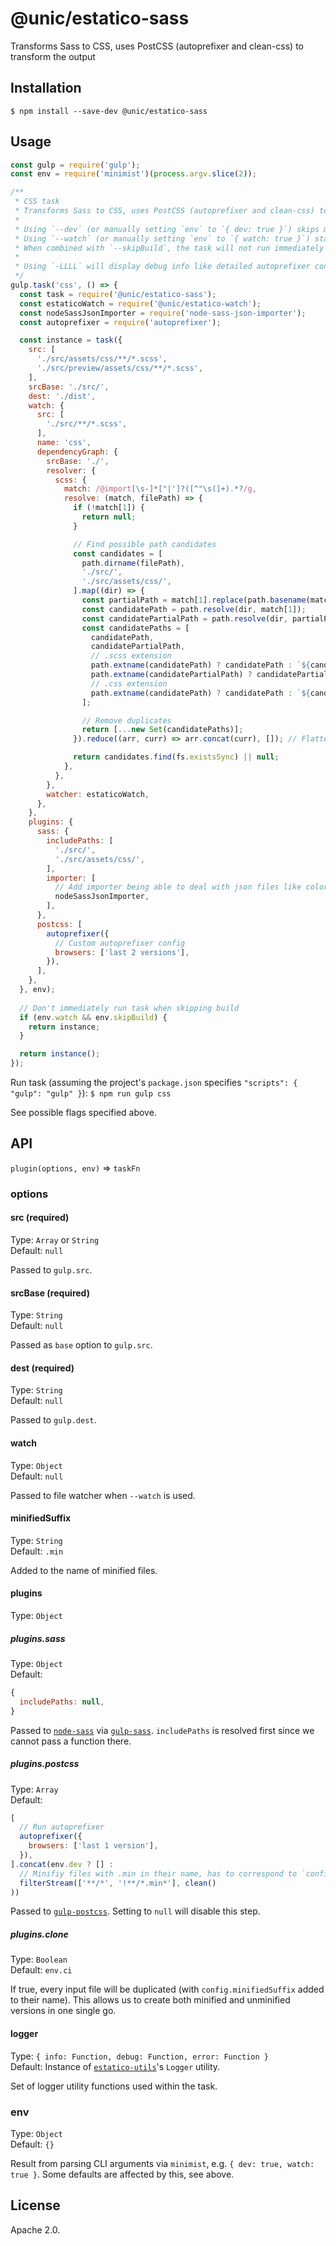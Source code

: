 # @unic/estatico-sass

Transforms Sass to CSS, uses PostCSS (autoprefixer and clean-css) to transform the output

## Installation

```
$ npm install --save-dev @unic/estatico-sass
```

## Usage

```js
const gulp = require('gulp');
const env = require('minimist')(process.argv.slice(2));

/**
 * CSS task
 * Transforms Sass to CSS, uses PostCSS (autoprefixer and clean-css) to transform the output
 *
 * Using `--dev` (or manually setting `env` to `{ dev: true }`) skips minification
 * Using `--watch` (or manually setting `env` to `{ watch: true }`) starts file watcher
 * When combined with `--skipBuild`, the task will not run immediately but only after changes
 *
 * Using `-LLLL` will display debug info like detailed autoprefixer configs
 */
gulp.task('css', () => {
  const task = require('@unic/estatico-sass');
  const estaticoWatch = require('@unic/estatico-watch');
  const nodeSassJsonImporter = require('node-sass-json-importer');
  const autoprefixer = require('autoprefixer');

  const instance = task({
    src: [
      './src/assets/css/**/*.scss',
      './src/preview/assets/css/**/*.scss',
    ],
    srcBase: './src/',
    dest: './dist',
    watch: {
      src: [
        './src/**/*.scss',
      ],
      name: 'css',
      dependencyGraph: {
        srcBase: './',
        resolver: {
          scss: {
            match: /@import[\s-]*["|']?([^"\s(]+).*?/g,
            resolve: (match, filePath) => {
              if (!match[1]) {
                return null;
              }

              // Find possible path candidates
              const candidates = [
                path.dirname(filePath),
                './src/',
                './src/assets/css/',
              ].map((dir) => {
                const partialPath = match[1].replace(path.basename(match[1]), `_${path.basename(match[1])}`);
                const candidatePath = path.resolve(dir, match[1]);
                const candidatePartialPath = path.resolve(dir, partialPath);
                const candidatePaths = [
                  candidatePath,
                  candidatePartialPath,
                  // .scss extension
                  path.extname(candidatePath) ? candidatePath : `${candidatePath}.scss`,
                  path.extname(candidatePartialPath) ? candidatePartialPath : `${candidatePartialPath}.scss`,
                  // .css extension
                  path.extname(candidatePath) ? candidatePath : `${candidatePath}.css`,
                ];

                // Remove duplicates
                return [...new Set(candidatePaths)];
              }).reduce((arr, curr) => arr.concat(curr), []); // Flatten

              return candidates.find(fs.existsSync) || null;
            },
          },
        },
        watcher: estaticoWatch,
      },
    },
    plugins: {
      sass: {
        includePaths: [
          './src/',
          './src/assets/css/',
        ],
        importer: [
          // Add importer being able to deal with json files like colors, e.g.
          nodeSassJsonImporter,
        ],
      },
      postcss: [
        autoprefixer({
          // Custom autoprefixer config
          browsers: ['last 2 versions'],
        }),
      ],
    },
  }, env);
  
  // Don't immediately run task when skipping build
  if (env.watch && env.skipBuild) {
    return instance;
  }

  return instance();
});
```

Run task (assuming the project's `package.json` specifies `"scripts": { "gulp": "gulp" }`):
`$ npm run gulp css`

See possible flags specified above.

## API

`plugin(options, env)` => `taskFn`

### options

#### src (required)

Type: `Array` or `String`<br>
Default: `null`

Passed to `gulp.src`.

#### srcBase (required)

Type: `String`<br>
Default: `null`

Passed as `base` option to `gulp.src`.

#### dest (required)

Type: `String`<br>
Default: `null`

Passed to `gulp.dest`.

#### watch

Type: `Object`<br>
Default: `null`

Passed to file watcher when `--watch` is used.

#### minifiedSuffix

Type: `String`<br>
Default: `.min`

Added to the name of minified files.

#### plugins

Type: `Object`

##### plugins.sass

Type: `Object`<br>
Default:
```js
{
  includePaths: null,
}
```

Passed to [`node-sass`](https://www.npmjs.com/package/node-sass) via [`gulp-sass`](https://www.npmjs.com/package/gulp-sass). `includePaths` is resolved first since we cannot pass a function there.

##### plugins.postcss

Type: `Array`<br>
Default:
```js
[
  // Run autoprefixer
  autoprefixer({
    browsers: ['last 1 version'],
  }),
].concat(env.dev ? [] : 
  // Minifiy files with .min in their name, has to correspond to `config.minifiedSuffix`
  filterStream(['**/*', '!**/*.min*'], clean()
))
```

Passed to [`gulp-postcss`](https://www.npmjs.com/package/gulp-postcss). Setting to `null` will disable this step.

##### plugins.clone

Type: `Boolean`<br>
Default: `env.ci`

If true, every input file will be duplicated (with `config.minifiedSuffix` added to their name). This allows us to create both minified and unminified versions in one single go.

#### logger

Type: `{ info: Function, debug: Function, error: Function }`<br>
Default: Instance of [`estatico-utils`](../estatico-utils)'s `Logger` utility.

Set of logger utility functions used within the task.

### env

Type: `Object`<br>
Default: `{}`

Result from parsing CLI arguments via `minimist`, e.g. `{ dev: true, watch: true }`. Some defaults are affected by this, see above.

## License

Apache 2.0.

